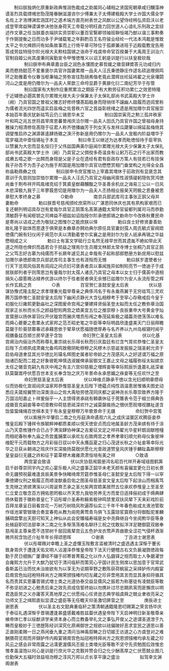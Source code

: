 <!-- { "loadSidebar": true } -->
　　制曰朕独炳化原重新政典惟润色裁成之助属同心辅相之贤国宪朝章咸归黼藻神谟圣烈具载缥缃忠勚茂隆眷酬滋渥咨尔少傅兼太子太傅建极殿大学士许国大儒全学名佐上才浩博渊宏涵匡时之道术端方直亮树表世之风猷以公望侍经帏弘资启沃以老成登宰席益殚谟谋参决弛张身荷天工帝载分明枉直力回世道人心谙礼乐刑政之宜综述作文章之任当朕埀衣端拱实资崇职以董百官繄卿领袖班聨恒竭乃猷以谐三事勲奏于作弼提衡之日而功多于尹储载笔之年斟酌百王名符骏业经纶一代法本鸿裁是惟致太平之书允禆顾问有如条故事而上行倚平章可陟位于孤卿兼进班于近殿载敷宠告用答成劳兹特授尔阶光禄大夫勲柱国锡之诰命于戏虞帝命官百揆兼于大禹周王训治六官制自姬公尚其虔秉同寅勤宣令甲惟徳惟义以诏王躬是训是行以扶皇极钦哉
　　
　　制曰朕申布典章嘉台臣之润色永懐图史慕哲媛之徽音肆奬答元功咸归内美而愍扬懿范不爱重褒尔具官许国妻累赠一品夫人汪氏秉徳静庄作逑名硕追赠佩鸣环之助雅着令仪眷当枢秉轴之劳弥宣往勚胡弗偕老竟此潜辉丝纶延袆翟之光泉壤閟河山之度是用仍赠尔为一品夫人荣歆三命埒显爵于黄扉化衍二南纪芳华于彤管
　　
　　制曰国家有大制作应重熈累洽之期臣子有大勲劳征积功累仁之效恩特隆于近辅徳必遡其曽先尔累赠光禄大夫少保兼太子太保礼部尚书武英殿大学士许（阙）乃具官国之曽祖父雅志好修终懐髙蹈戢身而隠徜徉不譲幽人趿履而逰闾里称为儒者流光四世而遥实启盐梅之佐晋秩六官之首益彰统绪之遗是用加赠尔具官报崇本始百年善庆犹新祜笃云仍三锡恩华未艾
　　
　　制曰国崇寅亮之勲三孤并秩家叶和鸣之兆五世将昌宰席恩蕃曽闱庆洽尔赠一品夫人田氏乃具官许国之曾祖母身持雅操力相清修佐髙隠于征君人称齐徳播幽芳于列女天与发祥瓜瓞肇以绵延盐梅倚其调燮惟启祚之渊源甚逺肆扬徽之涣汗弥新是用仍赠尔为一品夫人宠极内阶益増华于窀穸福流中壸恒锡祉于本支
　　
　　制曰帝王以继述为达孝而毗徳恒待于臣宰执以赞襄为大忠而显名恒归于父伟兹国典美尔庭闻尔累赠光禄大夫少保兼太子太保礼部尚书武英殿大学士许（阙）乃具官之父倜傥多奇温良有让躬万石之行不出家而教成赓五噫之歌一出闗而身隠是父是子业在遗经有君有臣政存方策人有技若已有技保我子孙吾不为吾子必为施于邦国是用加赠尔具官功懋懋赏相门垂堂构之光得全全昌祢庙勒鼎彝之伐
　　
　　制曰朕申令庶官推功上宰嘉其増休于前政则有显褒念其禀训于先慈则加崇恤尔累赠一品夫人汪氏乃具官之母幽闲禀性淑慎禔躬隠佐冥鸿徳尚垂于荆布祥开鸣鳯绪克绍于箕裘皇猷藉黼黻之华圣善余机丝之诲易三公以一日风木悲深极九我于三年蓼莪思切是用赠尔为一品夫人丕扬相业报昊天罔极之恩叠被恩章慰大孝终身之慕
　　
　　○勅命
　　
　　南京兵部武库司主事张正鹄父母并妻勅命
　　
　　勅曰朕晋号慈闱颁纶庶寀所以广湛恩同休庆也其有夙构家艰而已复还朝列明诏具存岂有爱哉尔具官正鹄策名髙第通籍太常陟官留都列属司马而恭勤清敏蔚乎有闻枢钥之司禆益不细兹如诏指授尔阶承徳郎锡之勅命尔今改秩秋曹民命是寄尚以诘戎之虑为敬狱之图惟尔之能庶朕以怿
　　
　　勅曰良士好修贤妻善助故礼隆于敌体而恩逮于俱荣是本彝章亦闗劝典尔原任具官妻封孺人周氏毓贞宦阀嫓徳儒门婉有妇仪闲于阃范尔夫以清勤着誉尔实襄之是用封尔为安人祇承再锡之华益懋相成之义
　　
　　勅曰士有富文学砥行立名然无禄早世而其遗胤不絶如带此天道之所隠也俾炽而昌若合于损益之理焉尔生员赠文林郎太常寺博士张桐乃具官正鹄之父笃志好古慕为纯儒而不长厥年遽见其止幸哉有子起称部郎愍册方新庻用以慰兹加赠尔承徳郎南京兵部武库司主事生也有涯殁而无憾
　　
　　勅曰朕岁遣使者分行天下览观风俗其有闾阎之间贞妇可褒表者具以事闻旌异如制矧亮节一徳迪子于成居朕郎列者乎则霈恩岂有量哉尔封太孺人诸氏乃具官之母本以女士归于儒英中道相捐矢心靡慝晩沾禄养优游以终尔于徃者居者俱无余憾已兹赠尔为安人永流彤管之辉长作玄扃之贲
　　
　　○表
　　
　　百官贺仁圣懿安皇太后表
　　
　　伏以慈谋协豫式隆主配之求孝理重光载举尊亲之典侈鸿名于有永垂燕翼于无穷祜笃三灵欢腾万国恭惟仁圣懿安皇太后陛下幽闲贞静光大含弘相穆考于至寜心存儆戒启今皇于初服化衍雍熙更勤庙社之深图爰命宫闱之肇建择贤俪圣登太姒而太任之教弥章治国观家正长秋而长乐之颜益慰矧两宫之嫓美宜五位之推崇穆卜良辰重申大号黄金字灿宣寳册以扬休翠羽仪开伏璇宫而展庆増贲彤闱之奉茂延紫极之禧葢尧徳荡荡以难名而舜心夔夔之愈栗永式家邦之范丕昭史笔之华臣等幸际明昌欣逢盛美天门日丽拜瞻莫罄于阶葵禁籞春迟承藉思依于辇草伏愿福随徳厚寿与名齐养以九州岛椒寝时闻乎视膳备兹百顺兰房早遂乎含饴
　　
　　命妇贺仁圣皇太后表
　　
　　伏以化基宫阃治内俪治外而称尊礼重宗祧长乐得长秋而衍庆盈廷有烂含气胥欢恭惟仁圣皇太后陛下贞顺夙成肃雍允备鸡鸣致儆阴毗穆穆之风樛木示慈诞发振振之瑞圣躬允资于启佑母道聿显其光华徳比珩璜名辉图史属者轸帝龄之方茂感风人之好逑谓万福之原始诸匹配而二姓之好象彼乾坤慎选淑媛俾承宸御文王嘉止文母之福履弥绥太姒嫔京太任之徽音克嗣九有庆中闱之有主六宫仰慈极之増辉妾等幸际熙辰忻逢嘉礼祇深雀跃莫罄嵩呼伏愿百世本支长奉含饴之庆万年景命永承思媚之庥妾等无任欢忭之至
　　
　　命妇贺慈圣皇太后表
　　
　　伏以坤维贞静承干徳以含光妇顺明章缵母仪而协极化宣闺闼庆溢家邦恭惟慈圣皇太后陛下徳藴贞纯性涵温恵居惟循夫图史动悉应夫箴规翼赞功深类涂山之佐大禹劬劳徳茂同庆都之诞神尧长乐尊崇致养方隆于万国洽阳嘉止卜祥爰俪乎一人主馈得贤承祧有頼袭休征于莞簟表令范于椒兰缛典告成徽音克嗣妾等幸叨壸教仰荷慈恩祗深欢忭之诚莫罄揄扬之悃伏愿贶増视膳祉遂含饴蛰蛰绳绳百世绵本支于有永皇皇穆穆万年歌景命于无疆
　　
　　命妇贺中宫笺
　　
　　伏以紫掖升华肇启二南之化彤庭涣命遹观六礼之成庆溢寰区欢腾臣妾恭惟皇后殿下锺祥令族毓粹神都质柔顺以俔天徳安贞而应地属圣龄方茂来嫔有待于涂山乃天意攸锺作合已占于渭涘肆协神谋之吉爰征文定之祥祎翟光华星轩朗润献稑穜而相祀春秋奉九庙之烝尝羞脯栗以承欢左右致两宫之孝养聿章妇顺允称母仪象彼坤维配干元而载物方之月彩俪日驭以中天永膺函夏之归心茂迓长秋之介祉妾等幸际光华之旦获从朝谒之班庆忭实深揄扬莫旣伏愿化光壸政道赞皇风庆锺乎麟趾螽斯穆穆皇皇益衍无疆之祚和征于葛覃樛木雍雍肃肃恒培有美之祥
　　
　　○致语
　　
　　两宫宴会致语
　　
　　伏以庆协慈闱寳册鸿名昭百代祥开寿域瑶图鹤筭启千龄尊崇同宇内之欢心宴乐极人间之盛事正韶华未老天颜有喜偏宜更化日初长景命无疆预祝最难逢良辰美景争快睹绮席芳筵恭惟圣母仁圣懿安皇太后陛下得一以寜秉徳建仪刑之极履正而顺浚猷垂启佑之图圣母慈圣宣文皇太后陛下起涂山而相禹笃生克继之贤嫔渭涘以兴周诞育丕承之圣允矣两宫嫓美居然五位承欢恭惟皇上至圣至仁立爱立敬念百方拥佑恩罔极以齐天思九我劬劳养无方而爱日适择俪初成于缛典肆扬休载晋于徽称普皇仁下诏彤墀介圣寿称觞紫极钟鸣禁里双扶凤辇下天来彩戏阶前百拜龙章呈日丽看宫花一万树万树晓风吹遍荐仙实三千年千年春色籹成太液池管取作瑶池翠管银璈合奏宜春苑从教为阆苑黄莺青鸟俱飞玉露琼浆寳鼎分将御酝驼峯麟脯琱盘擎出天厨可知天上神仙从此会安臻福寿端是女中尧舜继自今坐阅勲华臣等身处掖庭职叨法部幸沐二南之化多惭荡荡难名聊抒三祝之忱敢拟洋洋足聴御筵双敞奉慈闱圣主尊亲愿不违禁树千层回鳯辇宫云五色护龙衣莺声弄曲歌全涩花气侵杯酒渐微共祝含饴还介祉年年长得颂恩晖
　　
　　○谢表
　　
　　丁丑进士谢恩表
　　
　　伏以彤墀赐对幸瞻上圣之虚懐玉陛敷言滥被清时之盛选遇主深惭于蹇劣致身胥庆于遭逢天佑文明人沾渥泽恭惟皇帝陛下法天行健稽古右文负扆凝旒徳政每勤于昃日细旃广厦谭经不辍于祁寒普菁莪之化以作人弘鼗铎之规而取士人争磨濯世会雍熙方允升于大猷乃犹切于清问临轩而策究心乎国计民生侧席以思加意于官常武备斯盖已治而忧未治故欲有为以享无为讵期草野之敷陈获荷枫宸之采择胪传内殿宴启南宫色灿冠袍特拜尚方之赐荣颁镪楮均叨左藏之珍非啻用其言而显其身抑将循其名而责其实恩蕃晋锡式増士类之光道协泰交益显儒风之振若为称塞徒有凌兢臣等敢不弥坚初进之心勉责后来之效先资成信誓终始以勿携补过尽忠期夙宵而匪懈庶以明君逸臣劳之义亦庸答天髙地厚之仁伏愿纯心任贤逊志典学祖虞舜之兢业聿收亮采之功师文王之缉熙直拟显谟之盛臣等无任瞻天仰圣激切屏营之至
　　
　　庚辰进士谢恩表
　　
　　伏以圣主右文懿典重临轩之策清朝通籍隆恩叨赐第之荣言扬毕庆于泰征礼遇深惭乎晋锡遭逢甚盛感戴难胜兹葢伏遇皇帝陛下天启神明日新圣敬尊亲飨帝体仁孝以绥猷讲学亲贤本身心而立教备举礼文之事弘开俊乂之途谓圣道泄于九畴而皇极妙于三徳歴陈经训深究化原阐御世之规欲以祛偏陂好恶求宜民之道思以善正直刚柔赐一日之燕闲垂九重之清问当神禹叙畴之日切姬王访道之心方虞登对之难酬猥荷览观而并録胪传内殿宴锡南宫色灿冠袍特拜尚方之贶恩颁镪楮均承左蔵之珍风云之感会非常雨露之沾濡更渥儒风丕振士类増光臣等敢不坚守先资勉图后效惟忠惟孝虽温饱以何心是训是行庶光华之克觐并赞会归之化少酬髙厚之仁伏愿兢业图几俭勤保大五福时敛益培沕穆之淳风万邦以贞长享平康之盛治
　　
　　拟驾幸文渊阁谢表
　　
